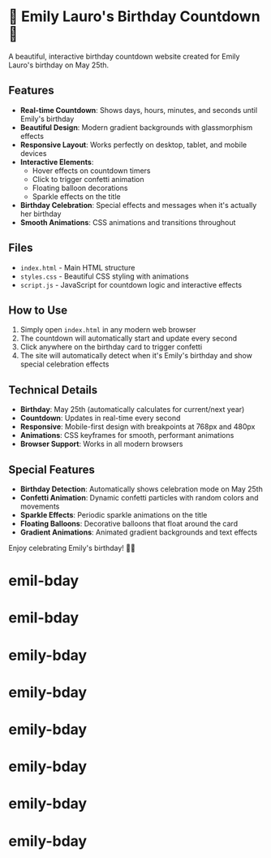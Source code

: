 # 🎉 Emily Lauro's Birthday Countdown 🎉

A beautiful, interactive birthday countdown website created for Emily Lauro's birthday on May 25th.

## Features

- **Real-time Countdown**: Shows days, hours, minutes, and seconds until Emily's birthday
- **Beautiful Design**: Modern gradient backgrounds with glassmorphism effects
- **Responsive Layout**: Works perfectly on desktop, tablet, and mobile devices
- **Interactive Elements**: 
  - Hover effects on countdown timers
  - Click to trigger confetti animation
  - Floating balloon decorations
  - Sparkle effects on the title
- **Birthday Celebration**: Special effects and messages when it's actually her birthday
- **Smooth Animations**: CSS animations and transitions throughout

## Files

- `index.html` - Main HTML structure
- `styles.css` - Beautiful CSS styling with animations
- `script.js` - JavaScript for countdown logic and interactive effects

## How to Use

1. Simply open `index.html` in any modern web browser
2. The countdown will automatically start and update every second
3. Click anywhere on the birthday card to trigger confetti
4. The site will automatically detect when it's Emily's birthday and show special celebration effects

## Technical Details

- **Birthday**: May 25th (automatically calculates for current/next year)
- **Countdown**: Updates in real-time every second
- **Responsive**: Mobile-first design with breakpoints at 768px and 480px
- **Animations**: CSS keyframes for smooth, performant animations
- **Browser Support**: Works in all modern browsers

## Special Features

- **Birthday Detection**: Automatically shows celebration mode on May 25th
- **Confetti Animation**: Dynamic confetti particles with random colors and movements
- **Sparkle Effects**: Periodic sparkle animations on the title
- **Floating Balloons**: Decorative balloons that float around the card
- **Gradient Animations**: Animated gradient backgrounds and text effects

Enjoy celebrating Emily's birthday! 🎂✨
# emil-bday
# emil-bday
# emily-bday
# emily-bday
# emily-bday
# emily-bday
# emily-bday
# emily-bday
